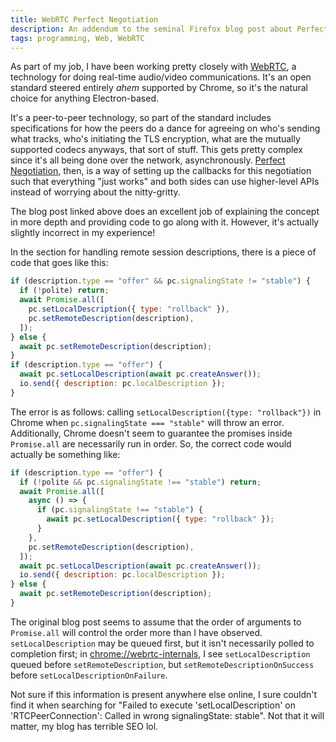 ```yaml
---
title: WebRTC Perfect Negotiation
description: An addendum to the seminal Firefox blog post about Perfect Negotiation in WebRTC
tags: programming, Web, WebRTC
---
```


As part of my job, I have been working pretty closely with
[WebRTC](https://developer.mozilla.org/en-US/docs/Web/API/WebRTC_API), a
technology for doing real-time audio/video communications. It's an open
standard steered entirely _ahem_ supported by Chrome, so it's the natural
choice for anything Electron-based.

It's a peer-to-peer technology, so part of the standard includes specifications
for how the peers do a dance for agreeing on who's sending what tracks, who's
initiating the TLS encryption, what are the mutually supported codecs anyways,
that sort of stuff. This gets pretty complex since it's all being done over the
network, asynchronously. [Perfect
Negotiation](https://blog.mozilla.org/webrtc/perfect-negotiation-in-webrtc/),
then, is a way of setting up the callbacks for this negotiation such that
everything "just works" and both sides can use higher-level APIs instead of
worrying about the nitty-gritty.

The blog post linked above does an excellent job of explaining the concept in
more depth and providing code to go along with it. However, it's actually
slightly incorrect in my experience!

In the section for handling remote session descriptions, there is a piece of
code that goes like this:

```javascript
if (description.type == "offer" && pc.signalingState != "stable") {
  if (!polite) return;
  await Promise.all([
    pc.setLocalDescription({ type: "rollback" }),
    pc.setRemoteDescription(description),
  ]);
} else {
  await pc.setRemoteDescription(description);
}
if (description.type == "offer") {
  await pc.setLocalDescription(await pc.createAnswer());
  io.send({ description: pc.localDescription });
}
```

The error is as follows: calling `setLocalDescription({type: "rollback"})` in
Chrome when `pc.signalingState === "stable"` will throw an error. Additionally,
Chrome doesn't seem to guarantee the promises inside `Promise.all` are
necessarily run in order. So, the correct code would actually be something
like:

```javascript
if (description.type == "offer") {
  if (!polite && pc.signalingState !== "stable") return;
  await Promise.all([
    async () => {
      if (pc.signalingState !== "stable") {
        await pc.setLocalDescription({ type: "rollback" });
      }
    },
    pc.setRemoteDescription(description),
  ]);
  await pc.setLocalDescription(await pc.createAnswer());
  io.send({ description: pc.localDescription });
} else {
  await pc.setRemoteDescription(description);
}
```

The original blog post seems to assume that the order of arguments to
`Promise.all` will control the order more than I have observed.
`setLocalDescription` may be queued first, but it isn't necessarily polled to
completion first; in <chrome://webrtc-internals>, I see `setLocalDescription`
queued before `setRemoteDescription`, but `setRemoteDescriptionOnSuccess`
before `setLocalDescriptionOnFailure`.

Not sure if this information is present anywhere else online, I sure couldn't
find it when searching for "Failed to execute 'setLocalDescription' on
'RTCPeerConnection': Called in wrong signalingState: stable". Not that it will
matter, my blog has terrible SEO lol.
